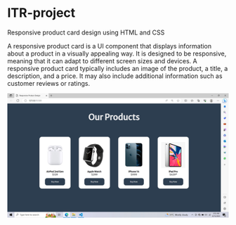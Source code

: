 # ITR-project
Responsive product card design using HTML and CSS

A responsive product card is a UI component that displays information about a product in a visually appealing way. 
It is designed to be responsive, meaning that it can adapt to different screen sizes and devices.
A responsive product card typically includes an image of the product, a title, a description, and a price. 
It may also include additional information such as customer reviews or ratings.

![Output](OutputScreenshot.jpg)
